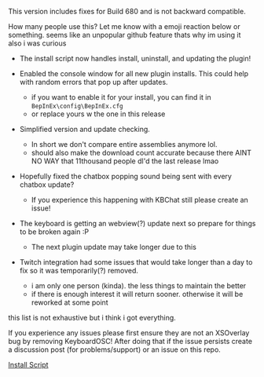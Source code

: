 
This version includes fixes for Build 680 and is not backward compatible.

How many people use this? Let me know with a emoji reaction below or something. seems like an unpopular github feature thats why im using it also i was curious


- The install script now handles install, uninstall, and updating the plugin!
- Enabled the console window for all new plugin installs. This could help with random errors that pop up after updates.
    - if you want to enable it for your install, you can find it in `BepInEx\config\BepInEx.cfg`
    - or replace yours w the one in this release
- Simplified version and update checking. 
  - In short we don't compare entire assemblies anymore lol. 
  - should also make the download count accurate because there AINT NO WAY that 11thousand people dl'd the last release lmao
- Hopefully fixed the chatbox popping sound being sent with every chatbox update? 
  - If you experience this happening with KBChat still please create an issue!

- The keyboard is getting an webview(?) update next so prepare for things to be broken again :P
    - The next plugin update may take longer due to this
- Twitch integration had some issues that would take longer than a day to fix so it was temporarily(?) removed.
  - i am only one person (kinda). the less things to maintain the better
  - if there is enough interest it will return sooner. otherwise it will be reworked at some point

this list is not exhaustive but i think i got everything.

If you experience any issues please first ensure they are not an XSOverlay bug by removing KeyboardOSC!
After doing that if the issue persists create a discussion post (for problems/support) or an issue on this repo.

[Install Script](https://github.com/nyakowint/xsoverlay-keyboard-osc#how-to-install)